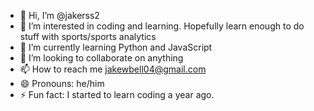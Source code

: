 - 👋 Hi, I’m @jakerss2
- 👀 I’m interested in coding and learning. Hopefully learn enough to do stuff with sports/sports analytics 
- 🌱 I’m currently learning Python and JavaScript
- 💞️ I’m looking to collaborate on anything
- 📫 How to reach me jakewbell04@gmail.com
- 😄 Pronouns: he/him
- ⚡ Fun fact: I started to learn coding a year ago.

<!---
jakerss2/jakerss2 is a ✨ special ✨ repository because its `README.md` (this file) appears on your GitHub profile.
You can click the Preview link to take a look at your changes.
--->
